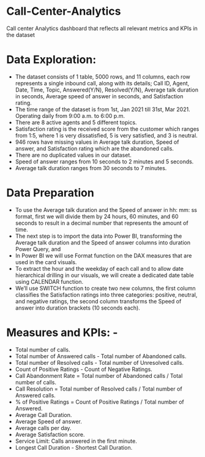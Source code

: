 # Call-Center-Analytics
Call center Analytics dashboard that reflects all relevant metrics and KPIs in the dataset
# Data Exploration:
-	The dataset consists of 1 table, 5000 rows, and 11 columns, each row represents a single inbound call, along with its details; Call ID, Agent, Date, Time, Topic, Answered(Y/N), Resolved(Y/N), Average talk duration in seconds, Average speed of answer in seconds, and Satisfaction rating.
-	The time range of the dataset is from 1st, Jan 2021 till 31st, Mar 2021. Operating daily from 9:00 a.m. to 6:00 p.m. 
-	There are 8 active agents and 5 different topics.
-	 Satisfaction rating is the received score from the customer which ranges from 1:5, where 1 is very dissatisfied, 5 is very satisfied, and 3 is neutral.
-	946 rows have missing values in Average talk duration, Speed of answer, and Satisfaction rating which are the abandoned calls.
-	There are no duplicated values in our dataset.
-	Speed of answer ranges from 10 seconds to 2 minutes and 5 seconds.
-	Average talk duration ranges from 30 seconds to 7 minutes.
# Data Preparation
-	To use the Average talk duration and the Speed of answer in hh: mm: ss format, first we will divide them by 24 hours, 60 minutes, and 60 seconds to result in a decimal number that represents the amount of time.
-	The next step is to import the data into Power BI, transforming the Average talk duration and the Speed of answer columns into duration Power Query, and 
-	In Power BI we will use Format function on the DAX measures that are used in the card visuals.
-	To extract the hour and the weekday of each call and to allow date hierarchical drilling in our visuals, we will create a dedicated date table using CALENDAR function.
-	We’ll use SWITCH function to create two new columns, the first column classifies
 the Satisfaction ratings into three categories: positive, neutral, and negative ratings, the second column transforms the Speed of answer into duration brackets (10 seconds each).
# Measures and KPIs: -
-	Total number of calls.
-	Total number of Answered calls - Total number of Abandoned calls.
-	Total number of Resolved calls - Total number of Unresolved calls.
-	Count of Positive Ratings - Count of Negative Ratings.
-	Call Abandonment Rate = Total number of Abandoned calls / Total number of calls.
-	Call Resolution = Total number of Resolved calls / Total number of Answered calls.
-	% of Positive Ratings = Count of Positive Ratings / Total number of Answered.
-	Average Call Duration.
-	Average Speed of answer.
-	Average calls per day.
-	Average Satisfaction score.
-	Service Limit: Calls answered in the first minute.
-	Longest Call Duration - Shortest Call Duration.
